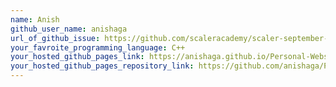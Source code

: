 ```yaml
---
name: Anish
github_user_name: anishaga
url_of_github_issue: https://github.com/scaleracademy/scaler-september-open-source-challenge/issues/62
your_favroite_programming_language: C++
your_hosted_github_pages_link: https://anishaga.github.io/Personal-Website/
your_hosted_github_pages_repository_link: https://github.com/anishaga/Personal-Website
---
```

